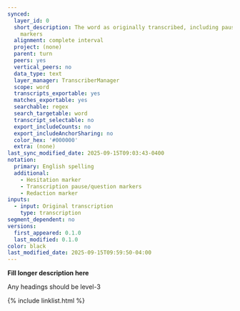 ```yaml
---
synced:
  layer_id: 0
  short_description: The word as originally transcribed, including pause/question
    markers
  alignment: complete interval
  project: (none)
  parent: turn
  peers: yes
  vertical_peers: no
  data_type: text
  layer_manager: TranscriberManager
  scope: word
  transcripts_exportable: yes
  matches_exportable: yes
  searchable: regex
  search_targetable: word
  transcript_selectable: no
  export_includeCounts: no
  export_includeAnchorSharing: no
  color_hex: '#000000'
  extra: (none)
last_sync_modified_date: 2025-09-15T09:03:43-0400
notation:
  primary: English spelling
  additional:
    - Hesitation marker
    - Transcription pause/question markers
    - Redaction marker
inputs:
  - input: Original transcription
    type: transcription
segment_dependent: no
versions:
  first_appeared: 0.1.0
  last_modified: 0.1.0
color: black
last_modified_date: 2025-09-15T09:59:50-04:00
---
```


**Fill longer description here**

Any headings should be level-3


{% include linklist.html %}
